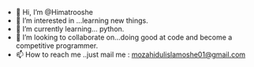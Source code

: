 - 👋 Hi, I’m @Himatrooshe
- 👀 I’m interested in ...learning new things.
- 🌱 I’m currently learning... python.
- 💞️ I’m looking to collaborate on...doing good at code and become a competitive programmer. 
- 📫 How to reach me ..just mail me : mozahidulislamoshe01@gmail.com

<!---
Himatrooshe/Himatrooshe is a ✨ special ✨ repository because its `README.md` (this file) appears on your GitHub profile.
You can click the Preview link to take a look at your changes.
--->
